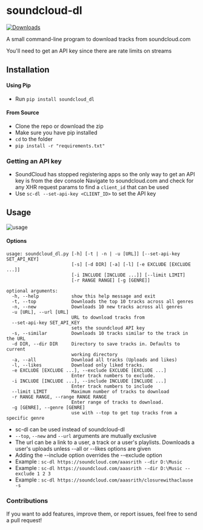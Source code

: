 # soundcloud-dl
[![Downloads](https://pepy.tech/badge/soundcloud-dl)](https://pepy.tech/project/soundcloud-dl)

A small command-line program to download tracks from soundcloud.com

You'll need to get an API key since there are rate limits on streams

## Installation

#### Using Pip
* Run `pip install soundcloud_dl`

#### From Source
* Clone the repo or download the zip
* Make sure you have pip installed
* `cd` to the folder
* `pip install -r "requirements.txt"`

### Getting an API key
* SoundCloud has stopped registering apps so the only way to get an API key is from the dev console 
  Navigate to soundcloud.com and check for any XHR request params to find a `client_id` that can be used
* Use `sc-dl --set-api-key <CLIENT_ID>` to set the API key

## Usage
![usage](https://i.imgur.com/Vm8Hirx.gif)
#### Options

    usage: soundcloud_dl.py [-h] [-t | -n | -u [URL]] [--set-api-key SET_API_KEY]
                            [-s] [-d DIR] [-a] [-l] [-e EXCLUDE [EXCLUDE ...]]
                            [-i INCLUDE [INCLUDE ...]] [--limit LIMIT]
                            [-r RANGE RANGE] [-g [GENRE]]

    optional arguments:
      -h, --help            show this help message and exit
      -t, --top             Downloads the top 10 tracks across all genres
      -n, --new             Downloads 10 new tracks across all genres
      -u [URL], --url [URL]
                            URL to download tracks from
      --set-api-key SET_API_KEY
                            sets the soundcloud API key
      -s, --similar         Downloads 10 tracks similar to the track in the URL
      -d DIR, --dir DIR     Directory to save tracks in. Defaults to current
                            working directory
      -a, --all             Download all tracks (Uploads and likes)
      -l, --likes           Download only liked tracks.
      -e EXCLUDE [EXCLUDE ...], --exclude EXCLUDE [EXCLUDE ...]
                            Enter track numbers to exclude.
      -i INCLUDE [INCLUDE ...], --include INCLUDE [INCLUDE ...]
                            Enter track numbers to include
      --limit LIMIT         Maximum number of tracks to download
      -r RANGE RANGE, --range RANGE RANGE
                            Enter range of tracks to download.
      -g [GENRE], --genre [GENRE]
                            use with --top to get top tracks from a specific genre


* sc-dl can be used instead of soundcloud-dl
* `--top`, `--new` and `--url` arguments are mutually exclusive
* The url can be a link to a user, a track or a user's playlists. Downloads a user's uploads unless --all or --likes options are given
* Adding the --include option overrides the --exclude option
* Example : `sc-dl https://soundcloud.com/aaasrith --dir D:\Music`
* Example : `sc-dl https://soundcloud.com/aaasrith --dir D:\Music --exclude 1 2 3`
* Example : `sc-dl https://soundcloud.com/aaasrith/closurewithaclause -s`

### Contributions
If you want to add features, improve them, or report issues, feel free to send a pull request!
